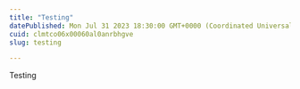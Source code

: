 ```yaml
---
title: "Testing"
datePublished: Mon Jul 31 2023 18:30:00 GMT+0000 (Coordinated Universal Time)
cuid: clmtco06x00060al0anrbhgve
slug: testing

---
```


Testing